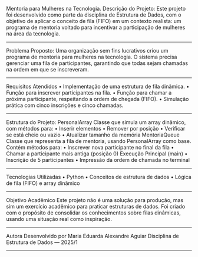 Mentoria para Mulheres na Tecnologia.
Descrição do Projeto:
Este projeto foi desenvolvido como parte da disciplina de Estrutura de Dados, com o objetivo de aplicar o conceito de fila (FIFO) em um contexto realista: um programa de mentoria voltado para incentivar a participação de mulheres na área da tecnologia.
________________________________________
Problema Proposto:
Uma organização sem fins lucrativos criou um programa de mentoria para mulheres na tecnologia.
O sistema precisa gerenciar uma fila de participantes, garantindo que todas sejam chamadas na ordem em que se inscreveram.
________________________________________
Requisitos Atendidos
•	Implementação de uma estrutura de fila dinâmica.
•	Função para inscrever participantes na fila.
•	Função para chamar a próxima participante, respeitando a ordem de chegada (FIFO).
•	Simulação prática com cinco inscrições e cinco chamadas.
________________________________________
Estrutura do Projeto:
PersonalArray
Classe que simula um array dinâmico, com métodos para:
•	Inserir elementos
•	Remover por posição
•	Verificar se está cheio ou vazio
•	Atualizar tamanho da memória
MentoriaQueue
Classe que representa a fila de mentoria, usando PersonalArray como base.
Contém métodos para:
•	Inscrever nova participante no final da fila
•	Chamar a participante mais antiga (posição 0)
Execução Principal (main)
•	Inscrição de 5 participantes
•	Impressão da ordem de chamada no terminal
________________________________________
Tecnologias Utilizadas
•	Python 
•	Conceitos de estrutura de dados
•	Lógica de fila (FIFO) e array dinâmico
________________________________________
Objetivo Acadêmico
Este projeto não é uma solução para produção, mas sim um exercício acadêmico para praticar estruturas de dados.
Foi criado com o propósito de consolidar os conhecimentos sobre filas dinâmicas, usando uma situação real como inspiração.
________________________________________
Autora
Desenvolvido por Maria Eduarda Alexandre Aguiar
Disciplina de Estrutura de Dados — 2025/1
________________________________________

